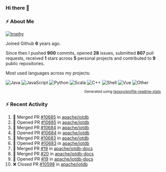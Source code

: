 ### Hi there 👋

### :zap: About Me

[![trophy](https://github-profile-trophy.vercel.app/?username=HTHou&theme=onedark)](https://github.com/ryo-ma/github-profile-trophy)
   
Joined Github **6** years ago.

Since then I pushed **900** commits, opened **28** issues, submitted **807** pull requests, received **1** stars across **5** personal projects and contributed to **9** public repositories.

Most used languages across my projects:

![Java](https://img.shields.io/static/v1?style=flat-square&label=%E2%A0%80&color=555&labelColor=%23b07219&message=Java%EF%B8%B194.4%25)
![JavaScript](https://img.shields.io/static/v1?style=flat-square&label=%E2%A0%80&color=555&labelColor=%23f1e05a&message=JavaScript%EF%B8%B11.4%25)
![Python](https://img.shields.io/static/v1?style=flat-square&label=%E2%A0%80&color=555&labelColor=%233572A5&message=Python%EF%B8%B10.7%25)
![Scala](https://img.shields.io/static/v1?style=flat-square&label=%E2%A0%80&color=555&labelColor=%23c22d40&message=Scala%EF%B8%B10.6%25)
![C++](https://img.shields.io/static/v1?style=flat-square&label=%E2%A0%80&color=555&labelColor=%23f34b7d&message=C%2B%2B%EF%B8%B10.6%25)
![Shell](https://img.shields.io/static/v1?style=flat-square&label=%E2%A0%80&color=555&labelColor=%2389e051&message=Shell%EF%B8%B10.4%25)
![Vue](https://img.shields.io/static/v1?style=flat-square&label=%E2%A0%80&color=555&labelColor=%2341b883&message=Vue%EF%B8%B10.3%25)
![Other](https://img.shields.io/static/v1?style=flat-square&label=%E2%A0%80&color=555&labelColor=%23ededed&message=Other%EF%B8%B11.2%25)

<p align="right"><sub>Generated using <a href="https://github.com/marketplace/actions/profile-readme-stats">teoxoy/profile-readme-stats</a></sub></p>


<!--![](https://github.com/HTHou/HTHou/blob/output/github-contribution-grid-snake.svg)-->

<!--![Haonan Hou's github stats](https://github-readme-stats.vercel.app/api?username=HTHou&count_private=true&show_icons=true&theme=onedark)-->

<!--![Haonan Hou's wakatime stats](https://github-readme-stats.vercel.app/api/wakatime?username=HTHou&layout=compact&theme=onedark)-->

<!--![Top Langs](https://github-readme-stats.vercel.app/api/top-langs/?username=HTHou&theme=onedark&layout=compact)-->

### :zap: Recent Activity
<!--START_SECTION:activity-->
1. 🎉 Merged PR [#10685](https://github.com/apache/iotdb/pull/10685) in [apache/iotdb](https://github.com/apache/iotdb)
2. 💪 Opened PR [#10685](https://github.com/apache/iotdb/pull/10685) in [apache/iotdb](https://github.com/apache/iotdb)
3. 🎉 Merged PR [#10684](https://github.com/apache/iotdb/pull/10684) in [apache/iotdb](https://github.com/apache/iotdb)
4. 💪 Opened PR [#10684](https://github.com/apache/iotdb/pull/10684) in [apache/iotdb](https://github.com/apache/iotdb)
5. 🎉 Merged PR [#10683](https://github.com/apache/iotdb/pull/10683) in [apache/iotdb](https://github.com/apache/iotdb)
6. 💪 Opened PR [#10683](https://github.com/apache/iotdb/pull/10683) in [apache/iotdb](https://github.com/apache/iotdb)
7. 🎉 Merged PR [#19](https://github.com/apache/iotdb-docs/pull/19) in [apache/iotdb-docs](https://github.com/apache/iotdb-docs)
8. 🎉 Merged PR [#20](https://github.com/apache/iotdb-docs/pull/20) in [apache/iotdb-docs](https://github.com/apache/iotdb-docs)
9. 💪 Opened PR [#19](https://github.com/apache/iotdb-docs/pull/19) in [apache/iotdb-docs](https://github.com/apache/iotdb-docs)
10. ❌ Closed PR [#10598](https://github.com/apache/iotdb/pull/10598) in [apache/iotdb](https://github.com/apache/iotdb)
<!--END_SECTION:activity-->

<!--
**HTHou/HTHou** is a ✨ _special_ ✨ repository because its `README.md` (this file) appears on your GitHub profile.

Here are some ideas to get you started:

- 🔭 I’m currently working on ...
- 🌱 I’m currently learning ...
- 👯 I’m looking to collaborate on ...
- 🤔 I’m looking for help with ...
- 💬 Ask me about ...
- 📫 How to reach me: ...
- 😄 Pronouns: ...
- ⚡ Fun fact: ...
-->
